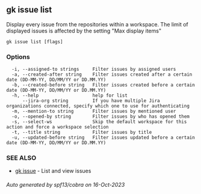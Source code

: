 ## gk issue list

Display every issue from the repositories within a workspace.
The limit of displayed issues is affected by the setting "Max display items"

```
gk issue list [flags]
```

### Options

```
  -i, --assigned-to strings     Filter issues by assigned users
  -a, --created-after string    Filter issues created after a certain date (DD-MM-YY, DD/MM/YY or DD.MM.YY)
  -b, --created-before string   Filter issues created before a certain date (DD-MM-YY, DD/MM/YY or DD.MM.YY)
  -h, --help                    help for list
      --jira-org string         If you have multiple Jira organizations connected, specify which one to use for authenticating
  -m, --mention-to string       Filter issues by mentioned user
  -o, --opened-by string        Filter issues by who has opened them
  -s, --select-ws               Skip the default workspace for this action and force a workspace selection
  -t, --title string            Filter issues by title
  -u, --updated-before string   Filter issues updated before a certain date (DD-MM-YY, DD/MM/YY or DD.MM.YY)
```

### SEE ALSO

* [gk issue](gk_issue.md)	 - List and view issues

###### Auto generated by spf13/cobra on 16-Oct-2023
